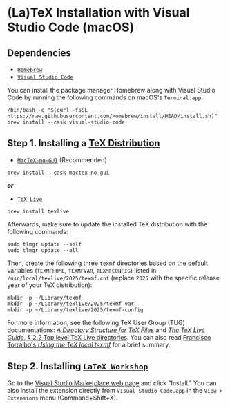 # (La)TeX Installation with Visual Studio Code (macOS)
## Dependencies
- [`Homebrew`](https://brew.sh/)
- [`Visual Studio Code`](https://formulae.brew.sh/cask/visual-studio-code)

You can install the package manager Homebrew along with Visual Studio Code by running the following commands on macOS's `Terminal.app`:
```
/bin/bash -c "$(curl -fsSL https://raw.githubusercontent.com/Homebrew/install/HEAD/install.sh)"
brew install --cask visual-studio-code
```

## Step 1. Installing a [TeX Distribution](https://tug.org/levels.html)
- [`MacTeX-no-GUI`](https://formulae.brew.sh/cask/mactex-no-gui) (Recommended)
```
brew install --cask mactex-no-gui
```
***or***
- [`TeX Live`](https://formulae.brew.sh/formula/texlive)
```
brew install texlive
```
Afterwards, make sure to update the installed TeX distribution with the following commands:
```
sudo tlmgr update --self
sudo tlmgr update --all
```
Then, create the following three [`texmf`](https://tex.stackexchange.com/a/420623) directories based on the default variables (`TEXMFHOME`, `TEXMFVAR`, `TEXMFCONFIG`)  listed in `/usr/local/texlive/2025/texmf.cnf` (replace `2025` with the specific release year of your TeX distribution):
```
mkdir -p ~/Library/texmf
mkdir -p ~/Library/texlive/2025/texmf-var
mkdir -p ~/Library/texlive/2025/texmf-config
```
For more information, see the following TeX User Group (TUG) documentations: [*A Directory Structure for TeX Files*](https://tug.org/tds/) and [*The TeX Live Guide*, § 2.2 Top level TeX Live directories](https://tug.org/texlive/doc/texlive-en/texlive-en.html#x1-100002.2). You can also read [Francisco Torralbo's *Using the TeX local texmf*](https://www.ugr.es/~ftorralbo/blog/programming/local-texmf/) for a brief summary.

## Step 2. Installing [`LaTeX Workshop`](https://github.com/James-Yu/LaTeX-Workshop)
Go to the [Visual Studio Marketplace web page](https://marketplace.visualstudio.com/items?itemName=James-Yu.latex-workshop) and click "Install." You can also install the extension directly from `Visual Studio Code.app` in the `View > Extensions` menu (Command+Shift+X).
